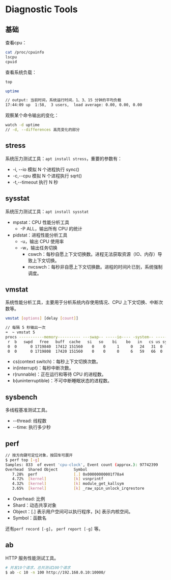 # Diagnostic Tools

## 基础

查看cpu：

```bash
cat /proc/cpuinfo
lscpu
cpuid
```

查看系统负载：

```bash
top

uptime

// output: 当前时间，系统运行时间，1、3、15 分钟的平均负载
17:44:09 up  1:58,  3 users,  load average: 0.00, 0.00, 0.00
```

观察某个命令输出的变化：

```bash
watch -d uptime
// -d, --differences 高亮变化的部分
```

## stress

系统压力测试工具：`apt install stress`，重要的参数有：

* -i, --io 模拟 N 个进程执行 sync\(\)
* -c,--cpu 模拟 N 个进程执行 sqrt\(\)
* -t,--timeout 执行 N 秒

## sysstat

系统压力测试工具：`apt install sysstat`

* mpstat：CPU 性能分析工具
  * -P ALL，输出所有 CPU 的统计
* pidstat：进程性能分析工具
  * -u，输出 CPU 使用率
  * -w，输出任务切换
    * cswch：每秒自愿上下文切换数。进程无法获取资源（IO、内存）导致上下文切换。
    * nvcswch：每秒非自愿上下文切换数。进程的时间片已到，系统强制调度。

## vmstat

系统性能分析工具，主要用于分析系统内存使用情况、CPU 上下文切换、中断次数等。

```bash
vmstat [options] [delay [count]]

// 每隔 5 秒输出一次
➜  ~ vmstat 5
procs -----------memory---------- ---swap-- -----io---- -system-- ------cpu-----
 r  b   swpd   free   buff  cache   si   so    bi    bo   in   cs us sy id wa st
 0  0      0 1719840  17412 151560    0    0     1     0   24   31  0  0 100  0  0
 0  0      0 1719808  17420 151560    0    0     0     6   59   66  0  0 100  0  0
```

* cs\(context switch\)：每秒上下文切换次数。
* in\(interrupt\)：每秒中断次数。
* r\(runnable\)：正在运行和等待 CPU 的进程数。
* b\(uninterruptible\)：不可中断睡眠状态的进程数。

## sysbench

多线程基准测试工具。

* --thread: 线程数
* --time: 执行多少秒

## perf

```bash
// 按方向键可定位对象，按回车可展开
$ perf top [-g]
Samples: 833  of event 'cpu-clock', Event count (approx.): 97742399
Overhead  Shared Object       Symbol
   7.28%  perf                [.] 0x00000000001f78a4
   4.72%  [kernel]            [k] vsnprintf
   4.32%  [kernel]            [k] module_get_kallsym
   3.65%  [kernel]            [k] _raw_spin_unlock_irqrestore
```

* Overhead: 比例
* Shard：动态共享对象
* Object：\[.\] 表示用户空间可以执行程序，\[k\] 表示内核空间。
* Symbol：函数名

还有`perf record [-g]`， `perf report [-g]` 等。

## ab

HTTP 服务性能测试工具。

```bash
# 并发10个请求，总共测试100个请求
$ ab -c 10 -n 100 http://192.168.0.10:10000/
```



